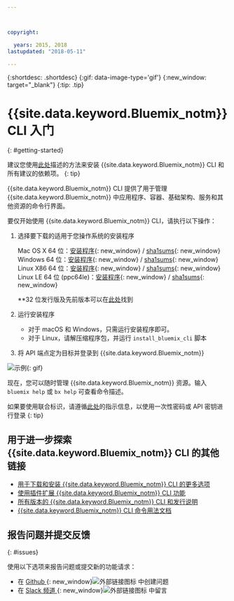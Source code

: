 ```yaml
---



copyright:

  years: 2015, 2018
lastupdated: "2018-05-11"

---
```



{:shortdesc: .shortdesc}
{:gif: data-image-type='gif'}
{:new_window: target="_blank"}
{:tip: .tip}



# {{site.data.keyword.Bluemix_notm}} CLI 入门
{: #getting-started}

建议您使用[此处](/docs/cli/index.html)描述的方法来安装 {{site.data.keyword.Bluemix_notm}} CLI 和所有建议的依赖项。
{: tip}


{{site.data.keyword.Bluemix_notm}} CLI 提供了用于管理 {{site.data.keyword.Bluemix_notm}} 中应用程序、容器、基础架构、服务和其他资源的命令行界面。 


要仅开始使用 {{site.data.keyword.Bluemix_notm}} CLI，请执行以下操作：

1. 选择要下载的适用于您操作系统的安装程序
   
   Mac OS X 64 位：[安装程序](https://clis.ng.bluemix.net/download/bluemix-cli/latest/osx){: new_window} / [sha1sums](https://clis.ng.bluemix.net/download/bluemix-cli/latest/osx/checksum){: new_window} <br>
   Windows 64 位：[安装程序](https://clis.ng.bluemix.net/download/bluemix-cli/latest/win64){: new_window} / [sha1sums](https://clis.ng.bluemix.net/download/bluemix-cli/latest/win64/checksum){: new_window} <br>
   Linux X86 64 位：[安装程序](https://clis.ng.bluemix.net/download/bluemix-cli/latest/linux64){: new_window} / [sha1sums](https://clis.ng.bluemix.net/download/bluemix-cli/latest/linux64/checksum){: new_window} <br>
   Linux LE 64 位 (ppc64le)：[安装程序](https://clis.ng.bluemix.net/download/bluemix-cli/latest/ppc64le){: new_window} / [sha1sums](https://clis.ng.bluemix.net/download/bluemix-cli/latest/ppc64le/checksum){: new_window}<br>
  
   **32 位发行版及先前版本可以在[此处](all_versions.html)找到

1. 运行安装程序
   * 对于 macOS 和 Windows，只需运行安装程序即可。
   * 对于 Linux，请解压缩程序包，并运行 `install_bluemix_cli` 脚本

1. 将 API 端点定为目标并登录到 {{site.data.keyword.Bluemix_notm}}

  ![示例](example.gif){: gif}

现在，您可以随时管理 {{site.data.keyword.Bluemix_notm}} 资源。输入 `bluemix help` 或 `bx help` 可查看命令描述。 

如果要使用联合标识，请遵循[此处](https://console.bluemix.net/docs/iam/login_fedid.html#federated_id)的指示信息，以使用一次性密码或 API 密钥进行登录
{: tip}

## 用于进一步探索 {{site.data.keyword.Bluemix_notm}} CLI 的其他链接

* [用于下载和安装 {{site.data.keyword.Bluemix_notm}} CLI 的更多选项](download_cli.html)
* [使用插件扩展 {{site.data.keyword.Bluemix_notm}} CLI 功能](extend_cli.html)
* [所有版本的 {{site.data.keyword.Bluemix_notm}} CLI 和发行说明](all_versions.html)
* [{{site.data.keyword.Bluemix_notm}} CLI 命令用法文档](bx_cli.html)


## 报告问题并提交反馈
{: #issues}

使用以下选项来报告问题或提交新的功能请求：
 * 在 [Github ](https://github.com/IBM-Bluemix/bluemix-cli-release/issues){: new_window}![外部链接图标](../../../icons/launch-glyph.svg) 中创建问题
 * 在 [Slack 频道 ](https://dwopen.slack.com/messages/bluemix-cli/){: new_window}![外部链接图标](../../../icons/launch-glyph.svg) 中留言
